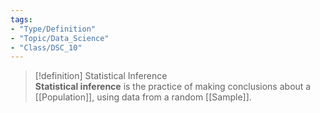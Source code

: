 ```yaml
---
tags:
- "Type/Definition"
- "Topic/Data_Science"
- "Class/DSC_10"
---
```

> [!definition] Statistical Inference  
> **Statistical inference** is the practice of making conclusions about a [[Population]], using data from a random [[Sample]].  
